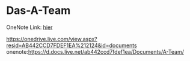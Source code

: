 # Das-A-Team

OneNote Link: [hier](https://d.docs.live.net/ab442ccd7fdef1ea/Documents/FIAE/Friedrich%20Projekt.one#section-id={8ACDE7C8-95A1-4C3A-99EB-5FF826187A9C}&end)

https://onedrive.live.com/view.aspx?resid=AB442CCD7FDEF1EA%212124&id=documents
onenote:https://d.docs.live.net/ab442ccd7fdef1ea/Documents/A-Team/
